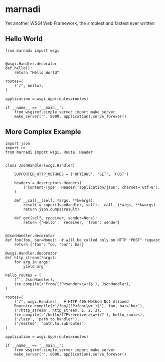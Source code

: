 marnadi
=======

Yet another WSGI Web Framework, the simplest and fastest ever written

Hello World
-------
    from marnadi import wsgi


    @wsgi.Handler.decorator
    def hello():
        return "Hello World"

    routes=(
        ('/', hello),
    )

    application = wsgi.App(routes=routes)

    if __name__ == '__main__':
        from wsgiref.simple_server import make_server
        make_server('', 8000, application).serve_forever()

More Complex Example
-------

    import json
    import re
    from marnadi import wsgi, Route, Header


    class JsonHandler(wsgi.Handler):

        SUPPORTED_HTTP_METHODS = ('OPTIONS', 'GET', 'POST')

        headers = descriptors.Headers(
            ('Content-Type', Header('application/json', charset='utf-8'),
        )

        def __call__(self, *args, **kwargs):
            result = super(JsonHandler, self).__call__(*args, **kwargs)
            return json.dumps(result)

        def get(self, receiver, sender=None):
            return {'Hello':  receiver, 'from': sender}


    @JsonHandler.decorator
    def foo(foo, bar=None):  # will be called only on HTTP "POST" request
        return {'foo': foo, 'bar': bar}

    @wsgi.Handler.decorator
    def http_stream(*args):
        for arg in args:
            yield arg

    hello_routes = (
        ('', JsonHandler),
        (re.compile(r'from/(?P<sender>\w+)$'), JsonHandler),
    )

    routes=(
        ('/', wsgi.Handler),  # HTTP 405 Method Not Allowed
        Route(re.compile(r'/foo/(?P<foo>\w+')$'), foo, bar='bar'),
        ('/http_stream', http_stream, 1, 2, 3),
        (re.compile(r'/hello/(?P<receiver>\w+)/?'), hello_routes),
        ('/lazy', 'path.to.handler'),
        ('/nested', 'path.to.subroutes')
    )

    application = wsgi.App(routes=routes)

    if __name__ == '__main__':
        from wsgiref.simple_server import make_server
        make_server('', 8000, application).serve_forever()

